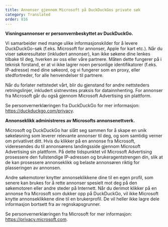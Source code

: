 ```yaml
---
title: Annonser gjennom Microsoft på DuckDuckGos private søk
category: Translated
order: 816
---
```


**Visningsannonser er personvernbeskyttet av DuckDuckGo.**

Vi samarbeider med mange ulike informasjonskilder for å levere DuckDuckGo-søk (f.eks. Microsoft for annonser, Apple for kart etc.). Når du viser søkeresultater (inkludert annonser), kan ikke søkene dine lenkes tilbake til deg, hverken av oss eller våre partnere. Måten dette fungerer på i teknisk forstand, er at vi ikke lagrer noen personlige identifikatorer (f.eks. IP-adresse) med dine søkeord, og vi fungerer som en proxy, eller stedfortreder, for alle henvendelser til partnere.

Når du forlater nettstedet vårt, blir du gjenstand for andre nettsteders retningslinjer, inkludert sistnevntes praksis for datainnhenting. For annonser fra Microsoft går du også gjennom Microsoft Advertising sin plattform.

Se personvernerklæringen fra DuckDuckGo for mer informasjon: <https://duckduckgo.com/privacy>.

**Annonseklikk administreres av Microsofts annonsenettverk.**

Microsoft og DuckDuckGo har slått seg sammen for å skape en unik søkeløsning som leverer relevante annonser til deg, og som samtidig verner om privatlivet ditt. Hvis du klikker på en annonse fra Microsoft, videresendes du til annonsørens landingsside gjennom Microsoft Advertising sin plattform. På dette tidspunktet vil Microsoft Advertising prosessere den fullstendige IP-adressen og brukeragentstrengen din, slik at de kan prosessere annonseklikk og belaste annonsøren riktig for plasseringen av annonsen.

Andre søkemotorer knytter annonseklikkene dine til en egen profil, som senere kan brukes for å rette annonser spesielt mot deg på den søkemotoren eller andre steder på Internett. Når du derimot klikker på en annonse fra Microsoft som dukker opp på DuckDuckGo, vil ikke Microsoft knytte annonseklikkene dine til en brukerprofil. De vil heller ikke lagre dele informasjon bortsett fra av regnskapsgrunner.

Se personvernerklæringen fra Microsoft for mer informasjon: <https://privacy.microsoft.com>.
